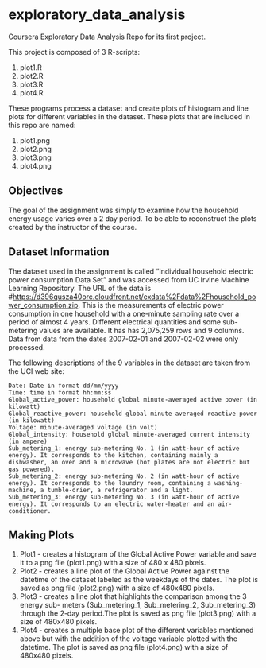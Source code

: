 # exploratory_data_analysis

Coursera Exploratory Data Analysis Repo for its first project. 

This project is composed of 3 R-scripts:
  1. plot1.R
  2. plot2.R
  3. plot3.R
  4. plot4.R

These programs process a dataset and create plots of histogram and line plots for different variables in the dataset. These plots that are included in this repo are named:
  1. plot1.png
  2. plot2.png
  3. plot3.png
  4. plot4.png
  
## Objectives  
The goal of the assignment was simply to examine how the household energy usage varies over a 2 day period.
To be able to reconstruct the plots created by the instructor of the course.

## Dataset Information
The dataset used in the assignment is called “Individual household electric power consumption Data Set” and was accessed from  UC Irvine Machine Learning Repository. The URL of the data is #https://d396qusza40orc.cloudfront.net/exdata%2Fdata%2Fhousehold_power_consumption.zip. This is the measurements of electric power consumption in one household with a one-minute sampling rate over a period of almost 4 years. Different electrical quantities and some sub-metering values are available. It has has 2,075,259 rows and 9 columns. Data from data from the dates 2007-02-01 and 2007-02-02 were only processed.

The following descriptions of the 9 variables in the dataset are taken from the UCI web site:

    Date: Date in format dd/mm/yyyy
    Time: time in format hh:mm:ss
    Global_active_power: household global minute-averaged active power (in kilowatt)
    Global_reactive_power: household global minute-averaged reactive power (in kilowatt)
    Voltage: minute-averaged voltage (in volt)
    Global_intensity: household global minute-averaged current intensity (in ampere)
    Sub_metering_1: energy sub-metering No. 1 (in watt-hour of active energy). It corresponds to the kitchen, containing mainly a dishwasher, an oven and a microwave (hot plates are not electric but gas powered).
    Sub_metering_2: energy sub-metering No. 2 (in watt-hour of active energy). It corresponds to the laundry room, containing a washing-machine, a tumble-drier, a refrigerator and a light.
    Sub_metering_3: energy sub-metering No. 3 (in watt-hour of active energy). It corresponds to an electric water-heater and an air-conditioner.
    
## Making Plots
  1. Plot1 - creates a histogram of the Global Active Power variable and save it to a png file (plot1.png) with a size of 480 x 480 pixels.
  2. Plot2 - creates a line plot of the Global Active Power against the datetime of the dataset labeled as the weekdays of the dates. The plot is saved as png file (plot2.png) with a size of 480x480 pixels.
  3. Plot3 - creates a line plot that highlights the comparison among the 3 energy sub- meters (Sub_metering_1, Sub_metering_2, Sub_metering_3) through the 2-day period.The plot is saved as png file (plot3.png) with a size of 480x480 pixels.
  4. Plot4 - creates a multiple base plot of the different variables mentioned above but with the addition of the voltage variable plotted with the datetime. The plot is saved as png file (plot4.png) with a size of 480x480 pixels. 
